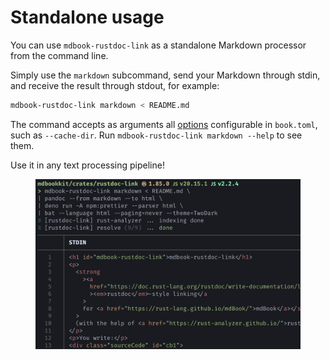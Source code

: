 # Standalone usage

You can use `mdbook-rustdoc-link` as a standalone Markdown processor from the command
line.

Simply use the `markdown` subcommand, send your Markdown through stdin, and receive the
result through stdout, for example:

```bash
mdbook-rustdoc-link markdown < README.md
```

The command accepts as arguments all [options](configuration.md) configurable in
`book.toml`, such as `--cache-dir`. Run `mdbook-rustdoc-link markdown --help` to see
them.

Use it in any text processing pipeline!

<figure id="media-open-docs">
  <img src="media/standalone-usage.png" alt="example using mdbook-rustdoc-link as a command line tool">
</figure>

<style>
  @media screen and (min-width: 768px) {
    #media-open-docs {
      height: 392px;
    }
  }
</style>
